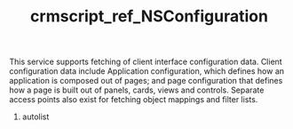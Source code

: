 ﻿---
title: crmscript_ref_NSConfiguration
description: NSConfiguration
intellisense: Void.NSConfiguration
keywords: NSConfiguration
so.topic: reference
---

This service supports fetching of client interface configuration data. Client configuration data include Application configuration, which defines how an application is composed out of pages; and page configuration that defines how a page is built out of panels, cards, views and controls. <para/> Separate access points also exist for fetching object mappings and filter lists.

1. autolist 

